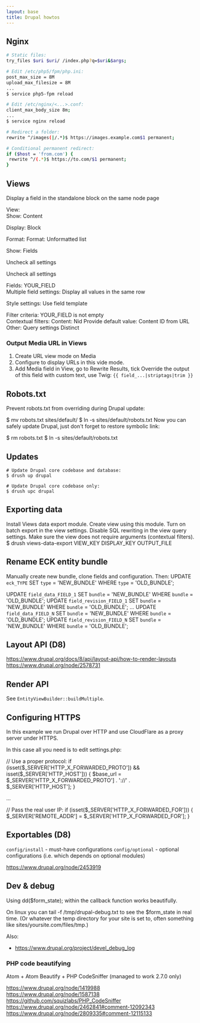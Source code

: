 ```yaml
---
layout: base
title: Drupal howtos
---
```


## Nginx
```sh
# Static files:
try_files $uri $uri/ /index.php?q=$uri&$args;

# Edit /etc/php5/fpm/php.ini:
post_max_size = 8M
upload_max_filesize = 8M
...
$ service php5-fpm reload

# Edit /etc/nginx/<...>.conf:
client_max_body_size 8m;
...
$ service nginx reload

# Redirect a folder:
rewrite ^/images(|/.*)$ https://images.example.com$1 permanent;

# Conditional permanent redirect:
if ($host = 'from.com') {
 rewrite ^/(.*)$ https://to.com/$1 permanent;
}
```

## Views

Display a field in the standalone block on the same node page

View:	
Show: Content

Display: Block

 
Format:	
Format: Unformatted list

Show: Fields

Uncheck all settings

Uncheck all settings

Fields:	YOUR_FIELD	
Multiple field settings: Display all values in the same row

Style settings: Use field template

Filter criteria:	YOUR_FIELD is not empty	 
Contextual filters:	Content: Nid	Provide default value: Content ID from URL
Other:	Query settings	Distinct

### Output Media URL in Views

1. Create URL view mode on Media
2. Configure to display URLs in this vide mode.
3. Add Media field in View, go to Rewrite Results, tick Override the output of this field with custom text, use Twig:
`{{ field_...|striptags|trim }}`


## Robots.txt

Prevent robots.txt from overriding during Drupal update:

$ mv robots.txt sites/default/
$ ln -s sites/default/robots.txt
Now you can safely update Drupal, just don't forget to restore symbolic link:

$ rm robots.txt
$ ln -s sites/default/robots.txt


## Updates
```
# Update Drupal core codebase and database:
$ drush up drupal

# Update Drupal core codebase only:
$ drush upc drupal
```

## Exporting data

Install Views data export module.
Create view using this module.
Turn on batch export in the view settings.
Disable SQL rewriting in the view query settings.
Make sure the view does not require arguments (contextual filters).
$ drush views-data-export VIEW_KEY DISPLAY_KEY OUTPUT_FILE


## Rename ECK entity bundle

Manually create new bundle, clone fields and configuration.
Then:
UPDATE `eck_TYPE` SET `type` = 'NEW_BUNDLE' WHERE `type` = 'OLD_BUNDLE';

UPDATE `field_data_FIELD_1` SET `bundle` = 'NEW_BUNDLE' WHERE `bundle` = 'OLD_BUNDLE';
UPDATE `field_revision_FIELD_1` SET `bundle` = 'NEW_BUNDLE' WHERE `bundle` = 'OLD_BUNDLE';
...
UPDATE `field_data_FIELD_N` SET `bundle` = 'NEW_BUNDLE' WHERE `bundle` = 'OLD_BUNDLE';
UPDATE `field_revision_FIELD_N` SET `bundle` = 'NEW_BUNDLE' WHERE `bundle` = 'OLD_BUNDLE';


## Layout API (D8)

https://www.drupal.org/docs/8/api/layout-api/how-to-render-layouts
https://www.drupal.org/node/2578731


## Render API

See `EntityViewBuilder::buildMultiple`.


## Configuring HTTPS

In this example we run Drupal over HTTP and use CloudFlare as a proxy server under HTTPS.

In this case all you need is to edit settings.php:

// Use a proper protocol:
if (isset($_SERVER['HTTP_X_FORWARDED_PROTO']) && isset($_SERVER['HTTP_HOST'])) {
  $base_url = $_SERVER['HTTP_X_FORWARDED_PROTO'] . '://' . $_SERVER['HTTP_HOST'];
}

...

// Pass the real user IP:
if (isset($_SERVER['HTTP_X_FORWARDED_FOR'])) {
  $_SERVER['REMOTE_ADDR'] = $_SERVER['HTTP_X_FORWARDED_FOR'];
}


## Exportables (D8)

`config/install` - must-have configurations
`config/optional` - optional configurations (i.e. which depends on optional modules)

https://www.drupal.org/node/2453919


## Dev & debug

Using dd($form_state); within the callback function works beautifully.

On linux you can tail -f /tmp/drupal-debug.txt to see the $form_state in real time. (Or whatever the temp directory for your site is set to, often something like sites/yoursite.com/files/tmp.)

Also:
- https://www.drupal.org/project/devel_debug_log

### PHP code beautifying

Atom + Atom Beautify + PHP CodeSniffer (managed to work 2.7.0 only)

https://www.drupal.org/node/1419988
https://www.drupal.org/node/1587138
https://github.com/squizlabs/PHP_CodeSniffer
https://www.drupal.org/node/2462841#comment-12092343
https://www.drupal.org/node/2809335#comment-12115133

